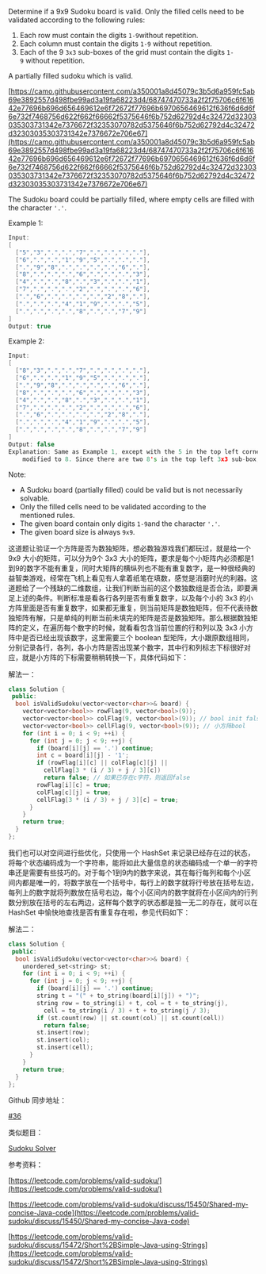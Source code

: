 Determine if a 9x9 Sudoku board is valid. Only the filled cells need to be validated according to the following rules:

1. Each row must contain the digits `1-9`without repetition.
1. Each column must contain the digits `1-9` without repetition.
1. Each of the 9 `3x3` sub-boxes of the grid must contain the digits `1-9` without repetition.

A partially filled sudoku which is valid.

[https://camo.githubusercontent.com/a350001a8d45079c3b5d6a959fc5ab69e3892557d498fbe99ad3a19fa68223d4/68747470733a2f2f75706c6f61642e77696b696d656469612e6f72672f77696b6970656469612f636f6d6d6f6e732f7468756d622f662f66662f5375646f6b752d62792d4c32472d32303035303731342e7376672f32353070782d5375646f6b752d62792d4c32472d32303035303731342e7376672e706e67](https://camo.githubusercontent.com/a350001a8d45079c3b5d6a959fc5ab69e3892557d498fbe99ad3a19fa68223d4/68747470733a2f2f75706c6f61642e77696b696d656469612e6f72672f77696b6970656469612f636f6d6d6f6e732f7468756d622f662f66662f5375646f6b752d62792d4c32472d32303035303731342e7376672f32353070782d5375646f6b752d62792d4c32472d32303035303731342e7376672e706e67)

The Sudoku board could be partially filled, where empty cells are filled with the character `'.'`.

Example 1:

```cpp
Input:
[
  ["5","3",".",".","7",".",".",".","."],
  ["6",".",".","1","9","5",".",".","."],
  [".","9","8",".",".",".",".","6","."],
  ["8",".",".",".","6",".",".",".","3"],
  ["4",".",".","8",".","3",".",".","1"],
  ["7",".",".",".","2",".",".",".","6"],
  [".","6",".",".",".",".","2","8","."],
  [".",".",".","4","1","9",".",".","5"],
  [".",".",".",".","8",".",".","7","9"]
]
Output: true
```

Example 2:

```cpp
Input:
[
  ["8","3",".",".","7",".",".",".","."],
  ["6",".",".","1","9","5",".",".","."],
  [".","9","8",".",".",".",".","6","."],
  ["8",".",".",".","6",".",".",".","3"],
  ["4",".",".","8",".","3",".",".","1"],
  ["7",".",".",".","2",".",".",".","6"],
  [".","6",".",".",".",".","2","8","."],
  [".",".",".","4","1","9",".",".","5"],
  [".",".",".",".","8",".",".","7","9"]
]
Output: false
Explanation: Same as Example 1, except with the 5 in the top left corner being 
    modified to 8. Since there are two 8's in the top left 3x3 sub-box, it is invalid.
```

Note:

- A Sudoku board (partially filled) could be valid but is not necessarily solvable.
- Only the filled cells need to be validated according to the mentioned rules.
- The given board contain only digits `1-9`and the character `'.'`.
- The given board size is always `9x9`.

这道题让验证一个方阵是否为数独矩阵，想必数独游戏我们都玩过，就是给一个 9x9 大小的矩阵，可以分为9个 3x3 大小的矩阵，要求是每个小矩阵内必须都是1到9的数字不能有重复，同时大矩阵的横纵列也不能有重复数字，是一种很经典的益智类游戏，经常在飞机上看见有人拿着纸笔在填数，感觉是消磨时光的利器。这道题给了一个残缺的二维数组，让我们判断当前的这个数独数组是否合法，即要满足上述的条件。判断标准是看各行各列是否有重复数字，以及每个小的 3x3 的小方阵里面是否有重复数字，如果都无重复，则当前矩阵是数独矩阵，但不代表待数独矩阵有解，只是单纯的判断当前未填完的矩阵是否是数独矩阵。那么根据数独矩阵的定义，在遍历每个数字的时候，就看看包含当前位置的行和列以及 3x3 小方阵中是否已经出现该数字，这里需要三个 boolean 型矩阵，大小跟原数组相同，分别记录各行，各列，各小方阵是否出现某个数字，其中行和列标志下标很好对应，就是小方阵的下标需要稍稍转换一下，具体代码如下：

解法一：

```cpp
class Solution {
 public:
  bool isValidSudoku(vector<vector<char>>& board) {
    vector<vector<bool>> rowFlag(9, vector<bool>(9));
    vector<vector<bool>> colFlag(9, vector<bool>(9)); // bool init false
    vector<vector<bool>> cellFlag(9, vector<bool>(9)); // 小方阵bool
    for (int i = 0; i < 9; ++i) {
      for (int j = 0; j < 9; ++j) {
        if (board[i][j] == '.') continue;
        int c = board[i][j] - '1';
        if (rowFlag[i][c] || colFlag[c][j] ||
          cellFlag[3 * (i / 3) + j / 3][c])
          return false; // 如果已存在c字符，则返回false
        rowFlag[i][c] = true;
        colFlag[c][j] = true;
        cellFlag[3 * (i / 3) + j / 3][c] = true;
      }
    }
    return true;
  }
};
```

我们也可以对空间进行些优化，只使用一个 HashSet 来记录已经存在过的状态，将每个状态编码成为一个字符串，能将如此大量信息的状态编码成一个单一的字符串还是需要有些技巧的。对于每个1到9内的数字来说，其在每行每列和每个小区间内都是唯一的，将数字放在一个括号中，每行上的数字就将行号放在括号左边，每列上的数字就将列数放在括号右边，每个小区间内的数字就将在小区间内的行列数分别放在括号的左右两边，这样每个数字的状态都是独一无二的存在，就可以在 HashSet 中愉快地查找是否有重复存在啦，参见代码如下：

解法二：

```cpp
class Solution {
 public:
  bool isValidSudoku(vector<vector<char>>& board) {
    unordered_set<string> st;
    for (int i = 0; i < 9; ++i) {
      for (int j = 0; j < 9; ++j) {
        if (board[i][j] == '.') continue;
        string t = "(" + to_string(board[i][j]) + ")";
        string row = to_string(i) + t, col = t + to_string(j),
          cell = to_string(i / 3) + t + to_string(j / 3);
        if (st.count(row) || st.count(col) || st.count(cell))
          return false;
        st.insert(row);
        st.insert(col);
        st.insert(cell);
      }
    }
    return true;
  }
};
```

Github 同步地址：

[#36](https://github.com/grandyang/leetcode/issues/36)

类似题目：

[Sudoku Solver](http://www.cnblogs.com/grandyang/p/4421852.html)

参考资料：

[https://leetcode.com/problems/valid-sudoku/](https://leetcode.com/problems/valid-sudoku/)

[https://leetcode.com/problems/valid-sudoku/discuss/15450/Shared-my-concise-Java-code](https://leetcode.com/problems/valid-sudoku/discuss/15450/Shared-my-concise-Java-code)

[https://leetcode.com/problems/valid-sudoku/discuss/15472/Short%2BSimple-Java-using-Strings](https://leetcode.com/problems/valid-sudoku/discuss/15472/Short%2BSimple-Java-using-Strings)

